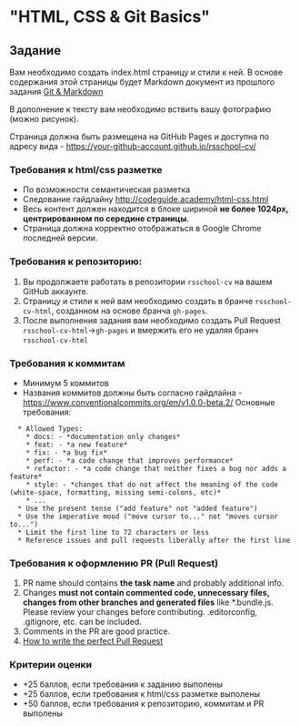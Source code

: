 # "HTML, CSS & Git Basics"

## Задание
Вам необходимо создать index.html страницу и стили к ней.
В основе содержания этой страницы будет Markdown документ из прошлого задания [Git & Markdown](git-markdown.md)

В дополнение к тексту вам необходимо вствить вашу фотографию (можно рисунок). 

Страница должна быть размещена на GitHub Pages и доступна по адресу вида - https://your-github-account.github.io/rsschool-cv/

### Требования к html/css разметке
- По возможности семантическая разметка
- Следование гайдлайну http://codeguide.academy/html-css.html
- Весь контент должен находится в блоке шириной **не более 1024px, центрированном по середине страницы**.
- Страница должна корректно отображаться в Google Chrome последней версии.

### Требования к репозиторию: 
1. Вы продолжаете работать в репозитории  `rsschool-cv` на вашем GitHub аккаунте.
2. Страницу и стили к ней вам необходимо создать в бранче `rsschool-cv-html`, созданном на основе бранча `gh-pages`.
3. После выполнения задания вам необходимо создать Pull Request `rsschool-cv-html`->`gh-pages` и вмержить его не удаляя бранч `rsschool-cv-html` 

### Требования к коммитам
- Минимум 5 коммитов
- Названия коммитов должны быть согласно гайдлайна - https://www.conventionalcommits.org/en/v1.0.0-beta.2/ 
Основные требования:
```
  * Allowed Types:
    * docs: - *documentation only changes*
    * feat: - *a new feature*
    * fix: - *a bug fix*
    * perf: - *a code change that improves performance*
    * refactor: - *a code change that neither fixes a bug nor adds a feature*
    * style: - *сhanges that do not affect the meaning of the code (white-space, formatting, missing semi-colons, etc)*
    * ...
  * Use the present tense ("add feature" not "added feature")
  * Use the imperative mood ("move cursor to..." not "moves cursor to...")
  * Limit the first line to 72 characters or less
  * Reference issues and pull requests liberally after the first line
```

### Требования к оформлению PR (Pull Request)
1. PR name should contains **the task name** and probably additional info.
2. Changes **must not contain commented code, unnecessary files, changes from other branches and generated files** like *.bundle.js. Please review your changes before contributing. .editorconfig, .gitignore, etc. can be included.
3. Comments in the PR are good practice.
4. [How to write the perfect Pull Request](https://github.com/blog/1943-how-to-write-the-perfect-pull-request)

### Критерии оценки
- +25 баллов, если требования к заданию выполены
- +25 баллов, если требования к html/css разметке выполены
- +50 баллов, если требования к репозиторию, коммитам и PR выполены
